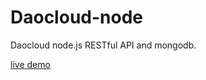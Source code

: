 # Daocloud-node
Daocloud node.js RESTful API and mongodb.

[live demo]([http://geocld-node-restful-api.daoapp.io](http://geocld-node-restful-api.daoapp.io/))

